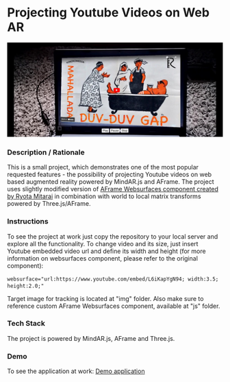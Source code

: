 # Projecting Youtube Videos on Web AR
<img alt="Screenshot" src="img/screenshot.jpg" width="600">

### **Description / Rationale**
This is a small project, which demonstrates one of the most popular requested features - the possibility of projecting Youtube videos on web based augmented reality powered by MindAR.js and AFrame. The project uses slightly modified version of <a href="https://github.com/ryota-mitarai/aframe-websurfaces">AFrame Websurfaces component created by Ryota Mitarai</a> in combination with world to local matrix transforms powered by Three.js/AFrame.  

### **Instructions**
To see the project at work just copy the repository to your local server and explore all the functionality. To change video and its size, just insert Youtube embedded video url and define its width and height (for more information on websurfaces component, please refer to the original component):
```
websurface="url:https://www.youtube.com/embed/L6iKapYgN94; width:3.5; height:2.0;"
```
Target image for tracking is located at "img" folder. Also make sure to reference custom AFrame Websurfaces component, available at "js" folder.

### **Tech Stack**
The project is powered by MindAR.js, AFrame and Three.js.

### **Demo**
To see the application at work: [Demo application](https://webar-youtube.glitch.me/)
